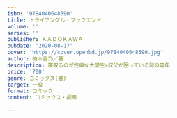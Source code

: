 ```yaml
---
isbn: '9784040648590'
title: トライアングル・ブックエンド
volume: ''
series: ''
publisher: ＫＡＤＯＫＡＷＡ
pubdate: '2020-08-17'
cover: 'https://cover.openbd.jp/9784040648590.jpg'
author: 柏木香乃／著
description: 寝取るのが性癖な大学生×叔父が囲っている謎の青年
price: '700'
genre: コミックス(書)
target: 一般
format: コミック
content: コミックス・劇画

---
```

